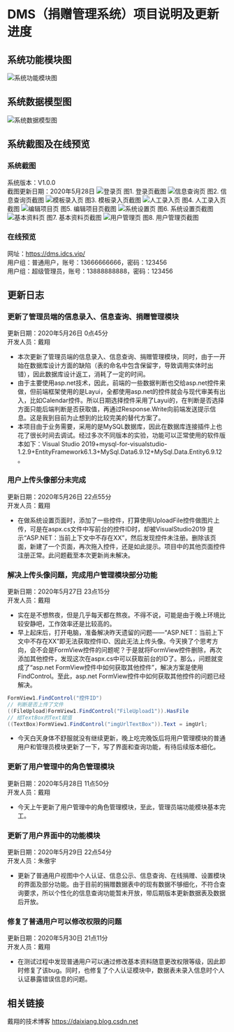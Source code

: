 # DMS（捐赠管理系统）项目说明及更新进度
## 系统功能模块图

![系统功能模块图](https://github.com/Daixiangcn/DMS/blob/master/img/%E7%B3%BB%E7%BB%9F%E5%8A%9F%E8%83%BD%E6%A8%A1%E5%9D%97%E5%9B%BE.png?raw=true)

## 系统数据模型图

![系统数据模型图](https://github.com/Daixiangcn/DMS/blob/master/img/%E6%95%B0%E6%8D%AE%E5%BA%93%E6%A8%A1%E5%9E%8B.png?raw=true)
## 系统截图及在线预览
### 系统截图
系统版本：V1.0.0  
截图更新日期：2020年5月28日
![登录页](https://github.com/Daixiangcn/DMS/blob/master/img/system/%E7%99%BB%E5%BD%95%E9%A1%B5.jpg?raw=true)
图1. 登录页截图
![信息查询页](https://github.com/Daixiangcn/DMS/blob/master/img/system/%E4%BF%A1%E6%81%AF%E6%9F%A5%E8%AF%A2%E9%A1%B5.jpg?raw=true)
图2. 信息查询页截图
![模板录入页](https://github.com/Daixiangcn/DMS/blob/master/img/system/%E6%A8%A1%E6%9D%BF%E5%BD%95%E5%85%A5%E9%A1%B5.jpg?raw=true)
图3. 模板录入页截图
![人工录入页](https://github.com/Daixiangcn/DMS/blob/master/img/system/%E4%BA%BA%E5%B7%A5%E5%BD%95%E5%85%A5%E9%A1%B5.jpg?raw=true)
图4. 人工录入页截图
![编辑项目页](https://github.com/Daixiangcn/DMS/blob/master/img/system/%E7%BC%96%E8%BE%91%E9%A1%B9%E7%9B%AE%E9%A1%B5.jpg?raw=true)
图5. 编辑项目页截图
![系统设置页](https://github.com/Daixiangcn/DMS/blob/master/img/system/%E7%B3%BB%E7%BB%9F%E8%AE%BE%E7%BD%AE%E9%A1%B5.jpg?raw=true)
图6. 系统设置页截图
![基本资料页](https://github.com/Daixiangcn/DMS/blob/master/img/system/%E5%9F%BA%E6%9C%AC%E8%B5%84%E6%96%99%E9%A1%B5.jpg?raw=true)
图7. 基本资料页截图
![用户管理页](https://github.com/Daixiangcn/DMS/blob/master/img/system/%E7%94%A8%E6%88%B7%E7%AE%A1%E7%90%86%E9%A1%B5.jpg?raw=true)
图8. 用户管理页截图
### 在线预览
网址：https://dms.idcs.vip/  
用户组：普通用户，账号：13666666666，密码：123456  
用户组：超级管理员，账号：13888888888，密码：123456

## 更新日志
### 更新了管理员端的信息录入、信息查询、捐赠管理模块
更新日期：2020年5月26日 0点45分  
开发人员：戴翔

- 本次更新了管理员端的信息录入、信息查询、捐赠管理模块，同时，由于一开始在数据库设计方面的缺陷（表的命名中包含保留字，导致调用实体时出错），因此数据库设计返工，消耗了一定的时间。
- 由于主要使用asp.net技术，因此，前端的一些数据判断也交给asp.net控件来做，但前端框架使用的是Layui，全都使用asp.net的控件就会与现代审美有出入，比如Calendar控件。所以日期选择控件采用了Layui的，在判断是否选择方面只能后端判断是否获取值，再通过Response.Write向前端发送提示信息。这是我到目前为止想到的比较完美的替代方案了。
- 本项目由于业务需要，采用的是MySQL数据库，因此在数据库连接插件上也花了很长时间去调试。经过多次不同版本的实验，功能可以正常使用的软件版本如下：Visual Studio 2019+mysql-for-visualstudio-1.2.9+EntityFramework6.1.3+MySql.Data6.9.12+MySql.Data.Entity6.9.12。

### 用户上传头像部分未完成 
更新日期：2020年5月26日 22点55分  
开发人员：戴翔
- 在做系统设置页面时，添加了一些控件，打算使用UploadFile控件做图片上传，可是在aspx.cs文件中写前台的控件ID时，却被VisualStudio2019 提示“ASP.NET：当前上下文中不存在XX”，然后发现控件未注册。删除该页面，新建了一个页面，再次拖入控件，还是如此提示。项目中的其他页面控件注册正常。此问题截至本次更新尚未解决。

### 解决上传头像问题，完成用户管理模块部分功能
更新日期：2020年5月27日 23点15分  
开发人员：戴翔
- 实在是不想熬夜，但是几乎每天都在熬夜。不得不说，可能是由于晚上环境比较安静吧，工作效率还是比较高的。
- 早上起床后，打开电脑，准备解决昨天遗留的问题——“ASP.NET：当前上下文中不存在XX”即无法获取控件ID、因此无法上传头像。今天换了个思考方向，会不会是FormView控件的问题呢？于是就将FormView控件删除，再次添加其他控件，发现这次在aspx.cs中可以获取前台的ID了。那么，问题就变成了“asp.net FormView控件中如何获取其他控件”，解决方案是使用FindControl。至此，asp.net FormView控件中如何获取其他控件的问题已经解决。

```csharp
FormView1.FindControl("控件ID")
// 判断是否上传了文件
((FileUpload)FormView1.FindControl("FileUpload1")).HasFile
// 给TextBox的Text赋值
((TextBox)FormView1.FindControl("imgUrlTextBox")).Text = imgUrl;

```

- 今天白天身体不舒服就没有继续更新，晚上吃完晚饭后将用户管理模块的普通用户和管理员模块更新了一下，写了界面和查询功能，有待后续版本细化。

### 更新了用户管理中的角色管理模块
更新日期：2020年5月28日 11点50分  
开发人员：戴翔
- 今天上午更新了用户管理中的角色管理模块，至此，管理员端功能模块基本完工。

### 更新了用户界面中的功能模块
更新日期：2020年5月29日 22点54分  
开发人员：朱傲宇  
- 更新了普通用户视图中个人认证、信息公示、信息查询、在线捐赠、设置模块的界面及部分功能。由于目前的捐赠数据表中的现有数据不够细化，不符合查询要求，所以个性化的信息查询功能暂未开放，带后期版本更新数据表及数据后开放。

### 修复了普通用户可以修改权限的问题
更新日期：2020年5月30日 21点11分  
开发人员：戴翔  
- 在测试过程中发现普通用户可以通过修改基本资料随意更改权限等级，因此即时修复了该bug。同时，也修复了个人认证模块中，数据表未录入信息时个人认证暴露错误信息的问题。

## 相关链接
戴翔的技术博客 https://daixiang.blog.csdn.net
